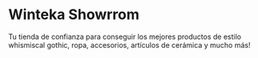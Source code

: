 # Winteka Showrrom

Tu tienda de confianza para conseguir los mejores productos de estilo whismiscal gothic, ropa, accesorios, artículos de cerámica y mucho más!